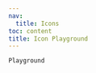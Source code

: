 ```yaml
---
nav:
  title: Icons
toc: content
title: Icon Playground
---
```


<code  src="./ic.playground.demo.tsx">Playground</code>
